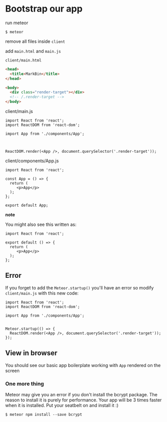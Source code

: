 # Bootstrap our app
run meteor

`$ meteor`

remove all files inside `client`

add `main.html` and `main.js`

`client/main.html`

```html
<head>
  <title>MarkBin</title>
</head>

<body>
  <div class="render-target"></div>
  <!-- /.render-target -->
</body>
```

client/main.js

```
import React from 'react';
import ReactDOM from 'react-dom';

import App from './components/App';



ReactDOM.render(<App />, document.querySelector('.render-target'));
```

client/components/App.js

```
import React from 'react';

const App = () => {
  return (
     <p>App</p>
  );
};

export default App;
```

**note**

You might also see this written as:

```
import React from 'react';

export default () => {
  return (
     <p>App</p>
  );
};
```

## Error
If you forget to add the `Meteor.startup()` you'll have an error so modify `client/main.js` with this new code:

```
import React from 'react';
import ReactDOM from 'react-dom';

import App from './components/App';


Meteor.startup(() => {
  ReactDOM.render(<App />, document.querySelector('.render-target'));
});
```

## View in browser
You should see our basic app boilerplate working with `App` rendered on the screen

### One more thing
Meteor may give you an error if you don't install the bcrypt package. The reason to install it is purely for performance. Your app will be 3 times faster when it is installed. Put your seatbelt on and install it :)

`$ meteor npm install --save bcrypt`

